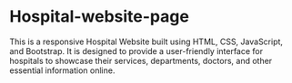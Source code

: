 # Hospital-website-page
This is a responsive Hospital Website built using HTML, CSS, JavaScript, and Bootstrap. It is designed to provide a user-friendly interface for hospitals to showcase their services, departments, doctors, and other essential information online.
